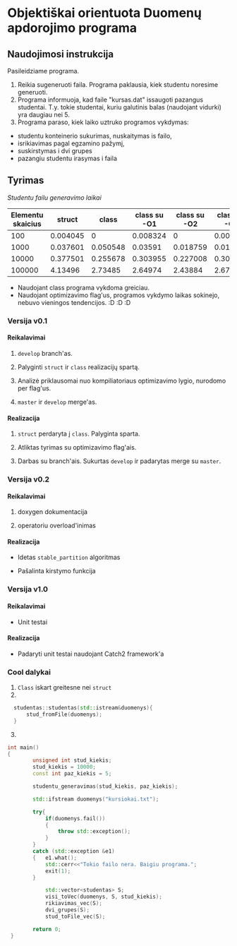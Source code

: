 ﻿# Objektiškai orientuota Duomenų apdorojimo programa


## Naudojimosi instrukcija

Pasileidziame programa. 

1. Reikia sugeneruoti faila. Programa paklausia, kiek studentu noresime generuoti.
2. Programa informuoja, kad faile "kursas.dat" issaugoti pazangus studentai. T.y. tokie studentai, kuriu galutinis balas (naudojant vidurki) yra daugiau nei 5.
3. Programa paraso, kiek laiko uztruko programos vykdymas: 
- studentu konteinerio sukurimas, nuskaitymas is failo, 
- isrikiavimas pagal egzamino pažymį,
- suskirstymas i dvi grupes
- pazangiu studentu irasymas i faila

## Tyrimas

*Studentu failu generavimo laikai*

| Elementu skaicius  |   struct  |  class  |  class su -O1  |  class su -O2  |  class su -O3  |
|---|---|---|---|---|---|
| 100 | 0.004045 | 0 | 0.008324 | 0 | 0.003672 |
| 1000 | 0.037601 | 0.050548 | 0.03591 | 0.018759 | 0.014008 |
| 10000 | 0.377501 | 0.255678 | 0.303955 | 0.227008 | 0.307057 |
| 100000 | 4.13496 | 2.73485 | 2.64974 | 2.43884 | 2.67078 |

- Naudojant class programa vykdoma greiciau.
- Naudojant optimizavimo flag'us, programos vykdymo laikas sokinejo, nebuvo vieningos tendencijos. :D :D :D 


### Versija v0.1

#### Reikalavimai

1. `develop` branch'as.

2. Palyginti `struct` ir `class` realizacijų spartą.

3. Analizė priklausomai nuo kompiliatoriaus optimizavimo lygio, nurodomo per flag'us.

4. `master` ir `develop` merge'as.

#### Realizacija

1. `struct` perdaryta į `class`. Palyginta sparta.

2. Atliktas tyrimas su optimizavimo flag'ais.

3. Darbas su branch'ais. Sukurtas `develop` ir padarytas merge su `master`.



### Versija v0.2


#### Reikalavimai

1. doxygen dokumentacija

2. operatoriu overload'inimas

#### Realizacija

- Idetas `stable_partition` algoritmas

- Pašalinta kirstymo funkcija

### Versija v1.0


#### Reikalavimai

- Unit testai

#### Realizacija

- Padaryti unit testai naudojant Catch2 framework'a


### Cool dalykai

1. `Class` iskart greitesne nei `struct`
2. 
```cpp
  studentas::studentas(std::istream&duomenys){
      stud_fromFile(duomenys);
  }
```
3.
```cpp
int main()
{
        unsigned int stud_kiekis;
        stud_kiekis = 10000;
        const int paz_kiekis = 5;

        studentu_generavimas(stud_kiekis, paz_kiekis);

        std::ifstream duomenys("kursiokai.txt");

        try{
            if(duomenys.fail())
            {
                throw std::exception();
            }
        }
        catch (std::exception &e1)
        {   e1.what();
            std::cerr<<"Tokio failo nera. Baigiu programa.";
            exit(1);
        }

            std::vector<studentas> S;
            visi_toVec(duomenys, S, stud_kiekis);
            rikiavimas_vec(S);
            dvi_grupes(S);
            stud_toFile_vec(S);

        return 0;
 }

```
